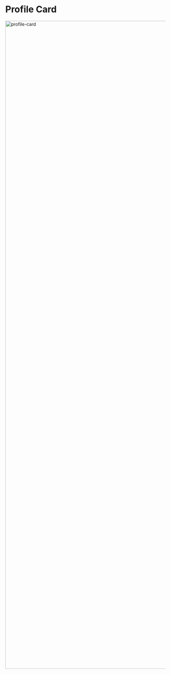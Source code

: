 # Profile Card
<img width="2032" alt="profile-card" src="https://github.com/Nabhag8848/LearnReact/assets/65061890/e55a54d7-2cb6-49ee-9265-b701b1106e1d">